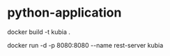 # python-application

docker build -t kubia . 

docker run -d -p 8080:8080 --name rest-server kubia
